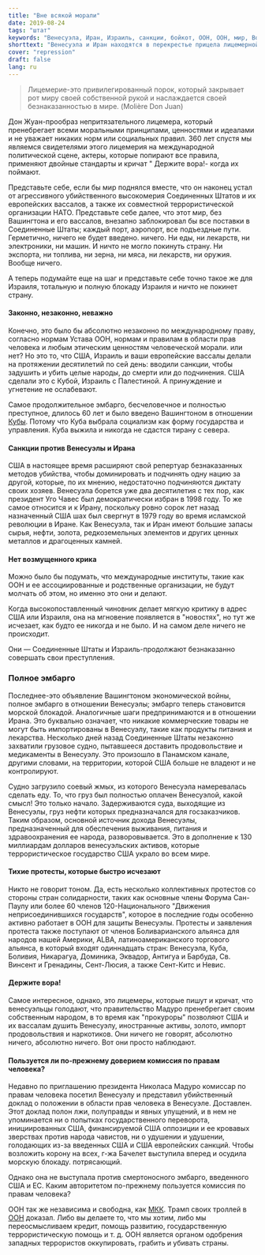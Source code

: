 ```yaml
---
title: "Вне всякой морали"
date: 2019-08-24
tags: "штат"
keywords: "Венесуэла, Иран, Израиль, санкции, бойкот, ООН, ООН, мир, Война, еда, медицина"
shorttext: "Венесуэла и Иран находятся в перекрестье прицела лицемерной 'компании убийцы', которая бросает все международные правила сверху."
cover: "repression"
draft: false
lang: ru
---
```


> Лицемерие-это привилегированный порок, который закрывает рот миру своей собственной рукой и наслаждается своей безнаказанностью в мире. (Molière Don Juan)

Дон Жуан-прообраз непритязательного лицемера, который пренебрегает всеми моральными принципами, ценностями и идеалами и не уважает никаких норм или социальных правил. 360 лет спустя мы являемся свидетелями этого лицемерия на международной политической сцене, актеры, которые попирают все правила, применяют двойные стандарты и кричат " Держите вора!- когда их поймают.

Представьте себе, если бы мир поднялся вместе, что он наконец устал от агрессивного убийственного высокомерия Соединенных Штатов и их европейских вассалов, а также их совместной террористической организации НАТО. Представьте себе далее, что этот мир, без Вашингтона и его вассалов, внезапно заблокировал бы все поставки в Соединенные Штаты; каждый порт, аэропорт, все подъездные пути. Герметично, ничего не будет введено. ничего. Ни еды, ни лекарств, ни электроники, ни машин. И ничто не могло покинуть страну. Ни экспорта, ни топлива, ни зерна, ни мяса, ни лекарств, ни оружия. Вообще ничего.

А теперь подумайте еще на шаг и представьте себе точно такое же для Израиля, тотальную и полную блокаду Израиля и ничто не покинет страну.

#### Законно, незаконно, неважно

Конечно, это было бы абсолютно незаконно по международному праву, согласно нормам Устава ООН, нормам и правилам в области прав человека и любым этическим ценностям человеческой морали. или нет? Но это то, что США, Израиль и ваши европейские вассалы делали на протяжении десятилетий по сей день: вводили санкции, чтобы задушить и убить целые народы, до смерти или до подчинения. США сделали это с Кубой, Израиль с Палестиной. А принуждение и угнетение не ослабевают.

Самое продолжительное эмбарго, бесчеловечное и полностью преступное, длилось 60 лет и было введено Вашингтоном в отношении [Кубы](https://ru.wikipedia.org/wiki/%D0%A1%D0%B0%D0%BD%D0%BA%D1%86%D0%B8%D0%B8_%D0%A1%D0%A8%D0%90_%D0%BF%D1%80%D0%BE%D1%82%D0%B8%D0%B2_%D0%9A%D1%83%D0%B1%D1%8B "Санкции США против Кубы"). Потому что Куба выбрала социализм как форму государства и управления. Куба выжила и никогда не сдастся тирану с севера.

#### Санкции против Венесуэлы и Ирана

США в настоящее время расширяют свой репертуар безнаказанных методов убийства, чтобы доминировать и подчинять одну нацию за другой, которые, по их мнению, недостаточно подчиняются диктату своих хозяев. Венесуэла борется уже два десятилетия с тех пор, как президент Уго Чавес был демократически избран в 1998 году. То же самое относится и к Ирану, поскольку ровно сорок лет назад назначенный США шах был свергнут в 1979 году во время исламской революции в Иране. Как Венесуэла, так и Иран имеют большие запасы сырья, нефти, золота, редкоземельных элементов и других ценных металлов и драгоценных камней.

#### Нет возмущенного крика

Можно было бы подумать, что международные институты, такие как ООН и ее ассоциированные и родственные организации, не будут молчать об этом, но именно это они и делают.

Когда высокопоставленный чиновник делает мягкую критику в адрес США или Израиля, она на мгновение появляется в "новостях", но тут же исчезает, как будто ее никогда и не было. И на самом деле ничего не происходит.

Они — Соединенные Штаты и Израиль-продолжают безнаказанно совершать свои преступления.

### Полное эмбарго # 

Последнее-это объявление Вашингтоном экономической войны, полное эмбарго в отношении Венесуэлы; эмбарго теперь становится морской блокадой. Аналогичные шаги предпринимаются и в отношении Ирана. Это буквально означает, что никакие коммерческие товары не могут быть импортированы в Венесуэлу, такие как продукты питания и лекарства. Несколько дней назад Соединенные Штаты незаконно захватили грузовое судно, пытавшееся доставить продовольствие и медикаменты в Венесуэлу. Это произошло в Панамском канале, другими словами, на территории, которой США больше не владеют и не контролируют.

Судно загрузило соевый жмых, из которого Венесуэла намеревалась сделать еду. То, что груз был полностью оплачен Венесуэлой, какой смысл! Это только начало. Задерживаются суда, выходящие из Венесуэлы, груз нефти которых предназначался для госзаказчиков. Таким образом, основной источник дохода Венесуэлы, предназначенный для обеспечения выживания, питания и здравоохранения ее народа, разворовывается. Это в дополнение к 130 миллиардам долларов венесуэльских активов, которые террористическое государство США украло во всем мире. 

#### Тихие протесты, которые быстро исчезают

Никто не говорит тоном. Да, есть несколько коллективных протестов со стороны стран солидарности, таких как основные члены Форума Сан-Паулу или более 60 членов 120-Национального "Движения неприсоединившихся государств", которое в последние годы особенно активно работает в ООН для защиты Венесуэлы. Протесты и заявления протеста также поступают от членов Боливарианского альянса для народов нашей Америки, ALBA, латиноамериканского торгового альянса, в который входят одиннадцать стран: Венесуэла, Куба, Боливия, Никарагуа, Доминика, Эквадор, Антигуа и Барбуда, Св. Винсент и Гренадины, Сент-Люсия, а также Сент-Китс и Невис.

#### Держите вора!

Самое интересное, однако, это лицемеры, которые пишут и кричат, что венесуэльцы голодают, что правительство Мадуро пренебрегает своим собственным народом, в то время как "прокуроры" позволяют США и их вассалам душить Венесуэлу, иностранные активы, золото, импорт продовольствия и наркотиков. Они ничего не говорят, абсолютно ничего, абсолютно ничего. Вот они просто наблюдают.

#### Пользуется ли по-прежнему доверием комиссия по правам человека?

Недавно по приглашению президента Николаса Мадуро комиссар по правам человека посетил Венесуэлу и представил убийственный доклад о положении в области прав человека в Венесуэле. Доставлен. Этот доклад полон лжи, полуправды и явных упущений, и в нем не упоминается ни о попытках государственного переворота, инициированных США, финансируемой США оппозиции и ее кровавых зверствах против народа чавистов, ни о удушении и удушении, голодающих из-за введенных США и США европейских санкций. Чтобы возложить корону на всех, г-жа Бачелет выступила вперед и осудила морскую блокаду. потрясающий.

Однако она не выступала против смертоносного эмбарго, введенного США и ЕС. Каким авторитетом по-прежнему пользуется комиссия по правам человека?

ООН так же независима и свободна, как [МКК](https://www.thetimes.co.uk/article/japanese-pay-for-whale-delegates-0sgbwv3n25n "Japanese pay for whale delegates"). Трамп своих троллей в [ООН](https://www.theguardian.com/us-news/2017/dec/20/donald-trump-threat-cut-aid-un-jerusalem-vote "Trump threatens to cut aid to countries over UN Jerusalem vote") доказал. Либо вы делаете то, что мы хотим, либо мы переосмысливаем кредит, помощь развитию, государственную террористическую помощь и т. д. ООН является органом одобрения западных террористов оккупировать, грабить и убивать страны.

